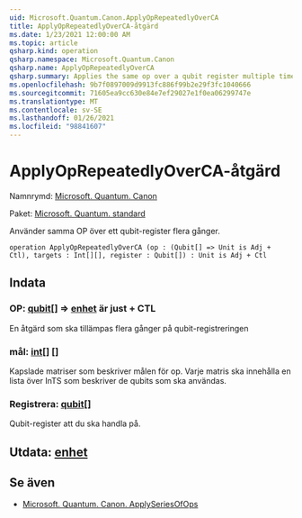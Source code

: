 ```yaml
---
uid: Microsoft.Quantum.Canon.ApplyOpRepeatedlyOverCA
title: ApplyOpRepeatedlyOverCA-åtgärd
ms.date: 1/23/2021 12:00:00 AM
ms.topic: article
qsharp.kind: operation
qsharp.namespace: Microsoft.Quantum.Canon
qsharp.name: ApplyOpRepeatedlyOverCA
qsharp.summary: Applies the same op over a qubit register multiple times.
ms.openlocfilehash: 9b7f0897009d9913fc886f99b2e29f3fc1040666
ms.sourcegitcommit: 71605ea9cc630e84e7ef29027e1f0ea06299747e
ms.translationtype: MT
ms.contentlocale: sv-SE
ms.lasthandoff: 01/26/2021
ms.locfileid: "98841607"
---
```

# <a name="applyoprepeatedlyoverca-operation"></a>ApplyOpRepeatedlyOverCA-åtgärd

Namnrymd: [Microsoft. Quantum. Canon](xref:Microsoft.Quantum.Canon)

Paket: [Microsoft. Quantum. standard](https://nuget.org/packages/Microsoft.Quantum.Standard)


Använder samma OP över ett qubit-register flera gånger.

```qsharp
operation ApplyOpRepeatedlyOverCA (op : (Qubit[] => Unit is Adj + Ctl), targets : Int[][], register : Qubit[]) : Unit is Adj + Ctl
```


## <a name="input"></a>Indata

### <a name="op--qubit--unit--is-adj--ctl"></a>OP: [qubit](xref:microsoft.quantum.lang-ref.qubit)[] => [enhet](xref:microsoft.quantum.lang-ref.unit)  är just + CTL

En åtgärd som ska tillämpas flera gånger på qubit-registreringen


### <a name="targets--int"></a>mål: [int](xref:microsoft.quantum.lang-ref.int)[] []

Kapslade matriser som beskriver målen för op. Varje matris ska innehålla en lista över InTS som beskriver de qubits som ska användas.


### <a name="register--qubit"></a>Registrera: [qubit](xref:microsoft.quantum.lang-ref.qubit)[]

Qubit-register att du ska handla på.



## <a name="output--unit"></a>Utdata: [enhet](xref:microsoft.quantum.lang-ref.unit)



## <a name="see-also"></a>Se även

- [Microsoft. Quantum. Canon. ApplySeriesOfOps](xref:Microsoft.Quantum.Canon.ApplySeriesOfOps)